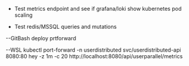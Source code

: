 - Test metrics endpoint and see if grafana/loki show kubernetes pod scaling

- Test redis/MSSQL queries and mutations

--GitBash
deploy
prtforward

--WSL
kubectl port-forward -n userdistributed svc/userdistributed-api 8080:80
hey -z 1m -c 20 http://localhost:8080/api/userparallel/metrics
